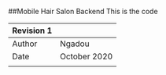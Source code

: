 ##Mobile Hair Salon Backend
This is the code 


| Revision 1  | |
|---|---|
| Author  |  Ngadou |
|  Date | October 2020  |
|   |   | 